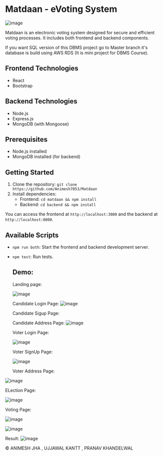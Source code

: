 # Matdaan - eVoting System

![image](https://github.com/Animesh7853/Matdaan/assets/114354311/c265fd24-78a0-487f-9d6c-ebc4ea90603a)



Matdaan is an electronic voting system designed for secure and efficient voting processes. It includes both frontend and backend components.

If you want SQL version of this DBMS project go to Master branch it's database is build using AWS RDS (It is mini project for DBMS Course).

## Frontend Technologies
- React
- Bootstrap

## Backend Technologies
- Node.js
- Express.js
- MongoDB (with Mongoose)

## Prerequisites
- Node.js installed
- MongoDB installed (for backend)

## Getting Started
1. Clone the repository: `git clone https://github.com/Animesh7853/Matdaan`
2. Install dependencies:
   - Frontend: `cd matdaan && npm install`
   - Backend: `cd backend && npm install`


You can access the frontend at `http://localhost:3000` and the backend at `http://localhost:8000`.

## Available Scripts
- `npm run both`: Start the frontend and backend development server.

- `npm test`: Run tests.

  ## Demo:
  Landing page:

  ![image](https://github.com/Animesh7853/Matdaan/assets/114354311/fc5adfa4-b661-466e-b7c2-99edda035907)


  Candidate Login Page:
![image](https://github.com/Animesh7853/Matdaan/assets/114354311/71b5953e-7113-4db7-b8c6-0c4cd99628ea)

  Candidate Sigup Page:
  

  Candidate Address Page:
  ![image](https://github.com/Animesh7853/Matdaan/assets/114354311/a3cd409c-0578-42fa-9d32-724059f3170a)


  Voter Login Page:

  ![image](https://github.com/Animesh7853/Matdaan/assets/114354311/59003a39-5241-4a96-816b-4bba2433d624)


  Voter SignUp Page:
  
  ![image](https://github.com/Animesh7853/Matdaan/assets/114354311/baadde30-5b2f-4a5f-85bd-e5da440f6c37)


  Voter Address Page:

![image](https://github.com/Animesh7853/Matdaan/assets/114354311/68dd34f0-5e5d-4445-814f-f5512f9fa4bb)


  ELection Page:

  ![image](https://github.com/Animesh7853/Matdaan/assets/114354311/287e61d9-aa29-43df-a715-87a2a8db35d5)


  Voting Page:
  
  ![image](https://github.com/Animesh7853/Matdaan/assets/114354311/998cf04f-f61b-41f9-841d-1123b8580ece)

  ![image](https://github.com/Animesh7853/Matdaan/assets/114354311/932b6bc9-0bb9-4504-8132-368903df785a)

Result:
![image](https://github.com/Animesh7853/Matdaan/assets/114354311/57bdd9f5-1291-43f4-9fcd-b1b38a3ad7f0)



© ANIMESH JHA , UJJAWAL KANTT , PRANAV KHANDELWAL
